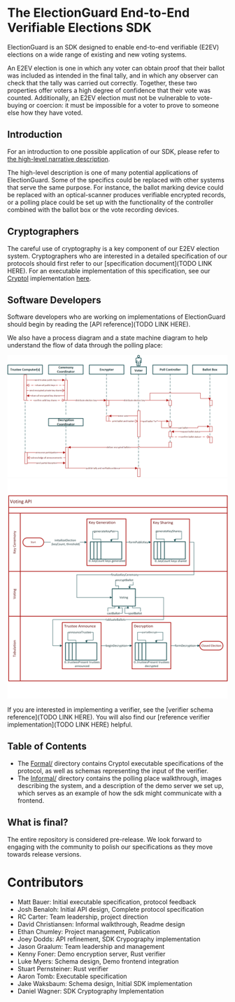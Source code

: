 # The ElectionGuard End-to-End Verifiable Elections SDK

ElectionGuard is an SDK designed to enable end-to-end verifiable (E2EV)
elections on a wide range of existing and new voting systems.

An E2EV election is one in which any voter can obtain proof that their
ballot was included as intended in the final tally,
and in which any observer can
check that the tally was carried out correctly. Together, these two
properties offer voters a high degree of confidence that their vote
was counted. Additionally, an E2EV election must not be vulnerable to
vote-buying or coercion: it must be impossible for a voter to prove to
someone else how they have voted.

## Introduction

For an introduction to one possible application of our SDK, please refer to
[the high-level narrative description](Informal/description/election.html).

The high-level description is one of many potential applications of
ElectionGuard. Some of the specifics could be replaced with
other systems that serve the same purpose. For instance, the ballot
marking device could be replaced with an optical-scanner
produces verifiable encrypted records, or a polling place could be set
up with the functionality of the controller combined with the ballot
box or the vote recording devices.

## Cryptographers

The careful use of cryptography is a key component of our E2EV
election system. Cryptographers who are interested in a detailed
specification of our protocols should first refer to our [specification document](TODO LINK HERE). For an executable
implementation of this specification, see our [Cryptol](https://cryptol.net/documentation.html) implementation [here](Formal/cryptol/ElectionGuard.cry).

## Software Developers

Software developers who are working on implementations of
ElectionGuard should begin by reading the [API reference](TODO LINK HERE).

We also have a process diagram and a state machine diagram to help understand the
flow of data through the polling place:

![Process diagram](Informal/process.png)
![State machine](Informal/statemachine.png)

If you are interested in implementing a verifier, see the
[verifier schema reference](TODO LINK HERE). You will also
find our [reference verifier implementation](TODO LINK HERE)
helpful.

## Table of Contents

 * The [Formal/](Formal/) directory contains Cryptol executable
   specifications of the protocol, as well as schemas representing
   the input of the verifier.
 * The [Informal/](Informal/) directory contains the polling place
   walkthrough, images describing the system, and a description
   of the demo server we set up, which serves as an example
   of how the sdk might communicate with a frontend.

## What is final?

The entire repository is considered pre-release. We look
forward to engaging with the community to polish our specifications
as they move towards release versions.

# Contributors

  * Matt Bauer: Initial executable specification, protocol feedback
  * Josh Benaloh: Initial API design, Complete protocol specification
  * RC Carter: Team leadership, project direction
  * David Christiansen: Informal walkthrough, Readme design
  * Ethan Chumley: Project management, Publication
  * Joey Dodds: API refinement, SDK Crypography implementation
  * Jason Graalum: Team leadership and management
  * Kenny Foner: Demo encryption server, Rust verifier
  * Luke Myers: Schema design, Demo frontend integration
  * Stuart Pernsteiner: Rust verifier
  * Aaron Tomb: Executable specification
  * Jake Waksbaum: Schema design, Initial SDK implementation
  * Daniel Wagner: SDK Cryptography Implementation

